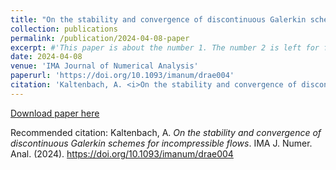 ```yaml
---
title: "On the stability and convergence of discontinuous Galerkin schemes for incompressible flows"
collection: publications
permalink: /publication/2024-04-08-paper
excerpt: #'This paper is about the number 1. The number 2 is left for future work.'
date: 2024-04-08
venue: 'IMA Journal of Numerical Analysis'
paperurl: 'https://doi.org/10.1093/imanum/drae004'
citation: 'Kaltenbach, A. <i>On the stability and convergence of discontinuous Galerkin schemes for incompressible flows</i>. IMA J. Numer. Anal. (2024). https://doi.org/10.1093/imanum/drae004'
---
```


[Download paper here](https://doi.org/10.1515/jnma-2022-0106) 

Recommended citation: Kaltenbach, A. <i>On the stability and convergence of discontinuous Galerkin schemes for incompressible flows</i>. IMA J. Numer. Anal. (2024). https://doi.org/10.1093/imanum/drae004
